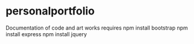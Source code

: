 # personalportfolio
Documentation of code and art works
requires 
 npm install bootstrap
 npm install express
 npm install jquery

